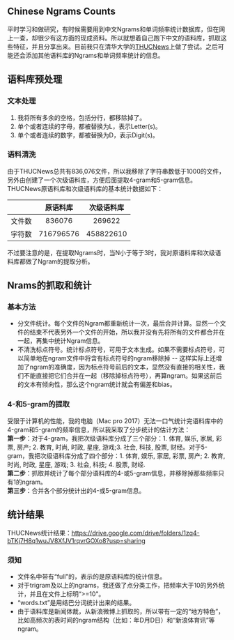 ## Chinese Ngrams Counts 

平时学习和做研究，有时候需要用到中文Ngrams和单词频率统计数据库，但在网上一查，却很少有这方面的现成资料。所以就想着自己跑下中文的语料库，抓取这些特征，并且分享出来。目前我只在清华大学的[THUCNews](http://thuctc.thunlp.org/#获取链接)上做了尝试。之后可能还会添加其他语料库的Ngrams和单词频率统计的信息。


## 语料库预处理
### 文本处理
1. 我将所有多余的空格，包括分行，都移除掉了。
2. 单个或者连续的字母，都被替换为L，表示Letter(s)。
3. 单个或者连续的数字，都被替换为D，表示Digit(s)。

### 语料清洗
由于THUCNews总共有836,076文件，所以我移除了字符串数低于1000的文件，另外由创建了一个次级语料库，方便后面提取4-gram和5-gram信息。THUCNews原语料库和次级语料库的基本统计数据如下：

|  | 原语料库 | 次级语料库 | 
| :---: | :---: | :---: |
| 文件数 | 836076| 269622 |
| 字符数 | 716796576 | 458822610 |


不过要注意的是，在提取Ngrams时，当N小于等于3时，我对原语料库和次级语料库都做了Ngram的提取分析。


## Nrams的抓取和统计
### 基本方法
- 分文件统计。每个文件的Ngram都重新统计一次，最后合并计算。显然一个文件的结束不代表另外一个文件的开始，所以我并没有先将所有的文件都合并在一起，再集中统计Ngram信息。
- 不清洗标点符号。统计标点符号，可用于文本生成。如果不需要标点符号，可以简单地在ngram文件中将含有标点符号的ngram移除掉 -- 这样实际上还增加了ngram的准确度，因为标点符号前后的文本，显然没有直接的相关性，我们不能直接把它们合并在一起（移除掉标点符号），再算ngram。如果这前后的文本有倾向性，那么这个ngram统计就会有偏差和bias。

### 4-和5-gram的提取
受限于计算机的性能，我的电脑（Mac pro 2017）无法一口气统计完语料库中的4-gram和5-gram的频率信息，所以我采取了分步统计的估计方法：
<br>**第一步**：对于4-gram，我把次级语料库分成了三个部分：1. 体育, 娱乐, 家居, 彩票, 房产; 2. 教育, 时尚, 时政, 星座, 游戏;3. 社会, 科技, 股票, 财经。对于5-gram，我把次级语料库分成了四个部分：1. 体育, 娱乐, 家居, 彩票, 房产; 2. 教育, 时尚, 时政, 星座, 游戏; 3. 社会, 科技; 4. 股票, 财经.
<br>**第二步**：抓取并统计了每个部分语料库的4-或5-gram信息，并移除掉那些频率只有1的ngram。
<br>**第三步**：合并各个部分统计出的4-或5-gram信息。




## 统计结果
THUCNews统计结果：https://drive.google.com/drive/folders/1zq4-bTKj7H8q1wuJV8XfJV1rqvrGOXo8?usp=sharing
### 须知
- 文件名中带有“full”的，表示的是原语料库的统计信息。
- 对于trigram及以上的ngrams，我还做了点分类工作，把频率大于10的另外统计，并且在文件上标明“>=10"。
- “words.txt”是用结巴分词统计出来的结果。
- 由于语料库是新闻体裁，从新浪微博上抓取的，所以带有一定的“地方特色”，比如高频次的表时间的ngram结构（比如：年D月D日）和“新浪体育讯”等ngram。
